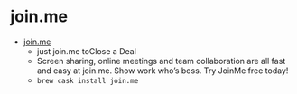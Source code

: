 # join.me
- [join.me](https://www.join.me/)
  -  just join.me toClose a Deal
  - Screen sharing, online meetings and team collaboration are all fast and easy at join.me. Show work who’s boss. Try JoinMe free today!
  - `brew cask install join.me`
